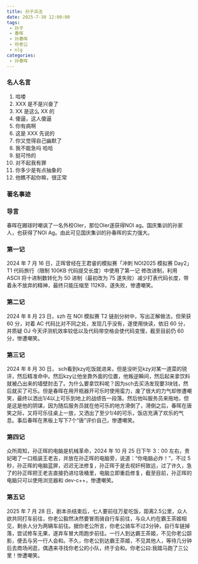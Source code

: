 ```yaml
---
title: 孙子兵法
date: 2025-7-30 12:00:00
tags:
 - 孙子
 - 春晖
 - 孙春晖
 - 你老公
 - nlg
categories:
 - 孙春晖
---
```


<!-- more -->

### 名人名言
1. 哈喽
2. XXX 是不是兴奋了
3. XX 是这么 XX 的
4. 傻逼，这人傻逼
5. 你有病啊
6. 这是 XXX 先说的
7. 你又觉得自己幽默了
8. 我不能急吗 哈哈
9. 挺可怜的
10. 对不起我有罪
11. 你多少是有点抽象的
12. 他瞧不起你嘛，很正常

### 著名事迹
### 导言
春晖在踢球时嘲讽了一名外校OIer，那位OIer遂获得NOI ag。国庆集训的孙家人，也获得了NOI Ag。由此可见国庆集训的孙春晖的实力强大。

### 第一记
2024 年 7 月 16 日，正晖曾经在王君睿的模拟赛「冲刺 NOI2025 模拟赛 Day2」 T1 代码旅行（限制 100KB 代码提交长度）中使用了第一记 修改进制，利用 ASCII 将十进制数转化为 50 进制（最初改为 75 遂失败）减少打表代码长度，带着永不放弃的精神，最终只能压缩至 112KB，遂失败，惨遭嘲笑。
### 第二记
2024 年 8 月 23 日，szh 在 NOI 模拟赛 T2 链剖分树中，写出正解做法，但荣获 60 分，对着 AC 代码比对不同之处，发现几乎没有，遂使用快读，依旧 60 分，并质疑 OJ 今天评测机效率较低以及代码带空格会使代码变慢，截至目前仍 60 分，惨遭嘲笑。
### 第三记
2024 年 8 月 30 日， sch看到kzy吃饭就进来，但是没听见kzy对某一道菜的锐评，然后精准命中。然后kzy让他坐靠外面的位置，他叛逆瞬间，然后起来拿饮料就被凸出来的墙壁肘击了。为什么要拿饮料呢？因为sch去买汤发现要3块钱，然后就买了可乐。但是春晖在用开瓶器开可乐时使用蛮力，废了很大的力气却惨遭嘲笑，最终以洒出1/4以上可乐到地上的战绩告一段落。然后他叫服务员来拖地，但是这是他的阴谋，因为随后服务员就在他可乐的地方滑倒了，滑倒之后，春晖在唐笑之际，又将可乐往桌上一放，又洒出了至少1/4的可乐，饭店充满了欢乐的气息。事后春晖在黑板上写下7个“唐”评价自己，惨遭嘲笑。
### 第四记
众所周知，孙正晖的电脑是机械革命，2024 年 10 月 25 日下午 3：00 左右，贵妃喝了一口瓶装王老吉，并放在孙正晖的电脑旁，说道：“你电脑必炸！”，不过 5 秒，孙正晖的电脑蓝屏，迟迟无法修复，孙正晖于是去视奸柯致远，过了许久，急了的孙正晖把王老吉直接扔进垃圾桶里，电脑立即重启修复，截至目前，孙正晖的电脑只可以使用浏览器和 dev-c++，惨遭嘲笑。
### 第五记
2025 年 7 月 28 日，剧本杀结束后，七人要前往万星吃饭，距离2.5公里，众人欲共同打车前往，你老公毅然决然要冒雨骑自行车前往，与众人约在霸王茶姬相见，剩余人分为两辆车前往。据你老公所言，你老公骑车不过3分钟，自行车链掉落，尝试修车无果，遂弃车冒大雨跑步前往。一行人到达霸王茶姬，不见你老公踪影，便去与另一行人会和。不久，你老公到达霸王茶姬，不见其他人，等待几分钟后去商场闲逛，偶遇来寻找你老公的小队，终于会和。你老公曰:我踏马跑了三公里！惨遭嘲笑。
